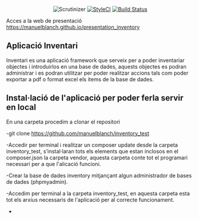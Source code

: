 <p align="center">
<img src="https://scrutinizer-ci.com/g/manuelblanch/inventory_test/badges/quality-score.png?b=master" alt="Scrutinizer"></a>
<a href="https://styleci.io/repos/74695706"><img src="https://styleci.io/repos/74695706/shield?branch=master" alt="StyleCI"></a>
<a href="https://travis-ci.org/laravel/framework"><img src="https://travis-ci.org/laravel/framework.svg" alt="Build Status"></a>

</p>

Acces a la web de presentació https://manuelblanch.github.io/presentation_inventory

## Aplicació Inventari

Inventari es una aplicació framework que serveix per a poder inventariar objectes i introduirlos en una base de dades, aquests objectes es podran administrar i es podran utilitzar per poder realitzar accions tals com poder exportar a pdf o format excel els items de la base de dades.

## Instal·lació de l'aplicació per poder ferla servir en local

En una carpeta procedim a clonar el repositori

-git clone https://github.com/manuelblanch/inventory_test

-Accedir per terminal i realitzar un composer update desde la carpeta inventory_test, s’instal·laran tots els elements que estan inclosos en el composer.json la carpeta vendor, aquesta carpeta conte tot el programari necessari per a que l'alicació funcioni.

-Crear la base de dades inventory mitjançant algun administrador de bases de dades (phpmyadmin).

-Accedim per terminal a la carpeta inventory_test, en aquesta carpeta esta tot els arxius necessaris de l'aplicació per al correcte funcionament.

-
